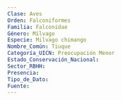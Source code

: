 ```yaml
---
Clase: Aves
Orden: Falconiformes
Familia: Falconidae
Género: Milvago
Especie: Milvago chimango
Nombre_Común: Tiuque
Categoría_UICN: Preocupación Menor
Estado_Conservación_Nacional: 
Sector_RBHH: 
Presencia: 
Tipo_de_Dato: 
Fuente: 
---
```

